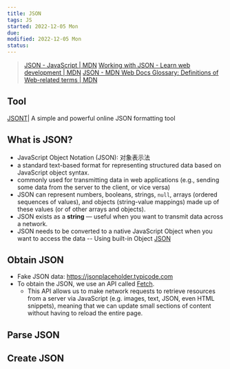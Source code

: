 ```yaml
---
title: JSON
tags: JS  
started: 2022-12-05 Mon
due: 
modified: 2022-12-05 Mon
status: 
---
```

>[JSON - JavaScript | MDN](https://developer.mozilla.org/en-US/docs/Web/JavaScript/Reference/Global_Objects/JSON)
>[Working with JSON - Learn web development | MDN](https://developer.mozilla.org/en-US/docs/Learn/JavaScript/Objects/JSON)
>[JSON - MDN Web Docs Glossary: Definitions of Web-related terms | MDN](https://developer.mozilla.org/en-US/docs/Glossary/JSON)
## Tool
[JSONT](https://www.jsont.run/)| A simple and powerful online JSON formatting tool
## What is JSON?
- JavaScript Object Notation (JSON): 对象表示法
- a standard text-based format for representing structured data based on JavaScript object syntax. 
- commonly used for transmitting data in web applications (e.g., sending some data from the server to the client, or vice versa)
- JSON can represent numbers, booleans, strings, `null`, arrays (ordered sequences of values), and objects (string-value mappings) made up of these values (or of other arrays and objects).
- JSON exists as a **string** — useful when you want to transmit data across a network. 
- JSON needs to be converted to a native JavaScript Object when you want to access the data -- Using built-in Object [JSON](https://developer.mozilla.org/en-US/docs/Web/JavaScript/Reference/Global_Objects/JSON)
## Obtain JSON
- Fake JSON data: https://jsonplaceholder.typicode.com
- To obtain the JSON, we use an API called [Fetch](https://developer.mozilla.org/en-US/docs/Web/API/Fetch_API). 
	- This API allows us to make network requests to retrieve resources from a server via JavaScript (e.g. images, text, JSON, even HTML snippets), meaning that we can update small sections of content without having to reload the entire page.
## Parse JSON

## Create JSON